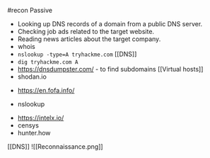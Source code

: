 #recon
Passive
- Looking up DNS records of a domain from a public DNS server.
- Checking job ads related to the target website.
- Reading news articles about the target company.
-  whois
- `nslookup -type=A tryhackme.com` [[DNS]]
- `dig tryhackme.com A`
- https://dnsdumpster.com/  - to find subdomains [[Virtual hosts]]
- shodan.io
* https://en.fofa.info/
- nslookup
* https://intelx.io/
* censys
* hunter.how

[[DNS]]
![[Reconnaissance.png]]